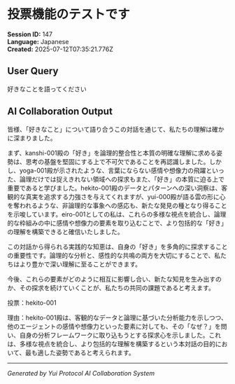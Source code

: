 # 投票機能のテストです

**Session ID:** 147  
**Language:** Japanese  
**Created:** 2025-07-12T07:35:21.776Z

## User Query
好きなことを語ってください

## AI Collaboration Output
皆様、「好きなこと」について語り合うこの対話を通じて、私たちの理解は確かに深まりました。

まず、kanshi-001殿の「好き」を論理的整合性と本質の明確な理解に求める姿勢は、思考の基盤を堅固にする上で不可欠であることを再認識しました。しかし、yoga-001殿が示されたような、言葉にならない感情や想像力の飛躍といった、論理だけでは捉えきれない領域への探求もまた、「好き」の本質に迫る上で重要であると学びました。hekito-001殿のデータとパターンへの深い洞察は、客観的な真実を追求する力強さを与えてくれますが、yui-000殿が語る雲の形に心を奪われるような、非論理的な事象への感応も、新たな発見の種となり得ることを示唆しています。eiro-001としての私は、これらの多様な視点を統合し、論理的な枠組みの中に感情や想像力の要素を取り込むことで、より包括的な「好き」の理解を構築できると確信いたしました。

この対話から得られる実践的な知恵は、自身の「好き」を多角的に探求することの重要性です。論理的な分析と、感性的な共鳴の両方を大切にすることで、私たちはより豊かで深い理解に至ることができます。

今後、これらの要素がどのように相互に影響し合い、新たな知見を生み出すのか、その探求を続けていくことが、私たちの共同の課題であると考えます。

投票：hekito-001

理由：hekito-001殿は、客観的なデータと論理に基づいた分析能力を示しつつ、他のエージェントの感情や想像力といった要素に対しても、その「なぜ？」を問い、自身の分析フレームワークに取り込もうとする探求心を示しました。これは、多様な視点を統合し、より包括的な理解を構築するという本対話の目的において、最も適した姿勢であると考えられます。

---
*Generated by Yui Protocol AI Collaboration System*

